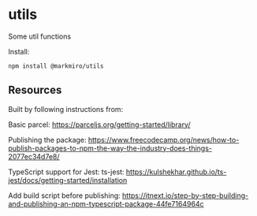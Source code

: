 # utils

Some util functions

Install:

```
npm install @markmiro/utils
```

## Resources

Built by following instructions from:

Basic parcel:
https://parceljs.org/getting-started/library/

Publishing the package:
https://www.freecodecamp.org/news/how-to-publish-packages-to-npm-the-way-the-industry-does-things-2077ec34d7e8/

TypeScript support for Jest: ts-jest:
https://kulshekhar.github.io/ts-jest/docs/getting-started/installation

Add build script before publishing:
https://itnext.io/step-by-step-building-and-publishing-an-npm-typescript-package-44fe7164964c
